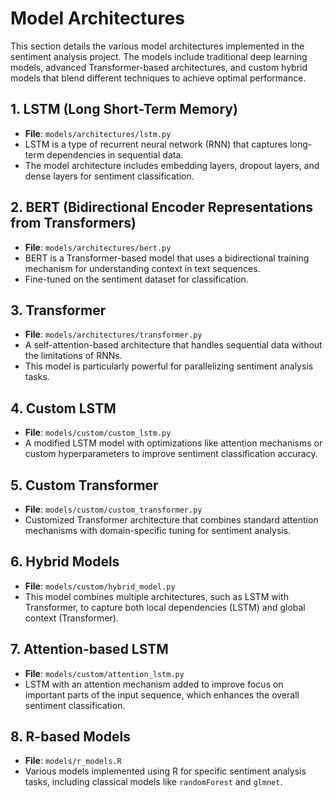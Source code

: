 # Model Architectures

This section details the various model architectures implemented in the sentiment analysis project. The models include traditional deep learning models, advanced Transformer-based architectures, and custom hybrid models that blend different techniques to achieve optimal performance.

## 1. LSTM (Long Short-Term Memory)

- **File**: `models/architectures/lstm.py`
- LSTM is a type of recurrent neural network (RNN) that captures long-term dependencies in sequential data.
- The model architecture includes embedding layers, dropout layers, and dense layers for sentiment classification.

## 2. BERT (Bidirectional Encoder Representations from Transformers)

- **File**: `models/architectures/bert.py`
- BERT is a Transformer-based model that uses a bidirectional training mechanism for understanding context in text sequences.
- Fine-tuned on the sentiment dataset for classification.

## 3. Transformer

- **File**: `models/architectures/transformer.py`
- A self-attention-based architecture that handles sequential data without the limitations of RNNs.
- This model is particularly powerful for parallelizing sentiment analysis tasks.

## 4. Custom LSTM

- **File**: `models/custom/custom_lstm.py`
- A modified LSTM model with optimizations like attention mechanisms or custom hyperparameters to improve sentiment classification accuracy.

## 5. Custom Transformer

- **File**: `models/custom/custom_transformer.py`
- Customized Transformer architecture that combines standard attention mechanisms with domain-specific tuning for sentiment analysis.

## 6. Hybrid Models

- **File**: `models/custom/hybrid_model.py`
- This model combines multiple architectures, such as LSTM with Transformer, to capture both local dependencies (LSTM) and global context (Transformer).

## 7. Attention-based LSTM

- **File**: `models/custom/attention_lstm.py`
- LSTM with an attention mechanism added to improve focus on important parts of the input sequence, which enhances the overall sentiment classification.

## 8. R-based Models

- **File**: `models/r_models.R`
- Various models implemented using R for specific sentiment analysis tasks, including classical models like `randomForest` and `glmnet`.
